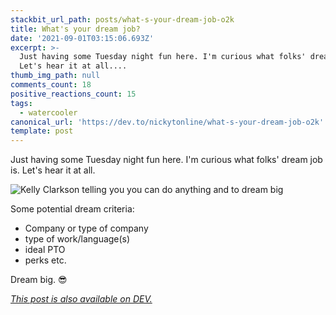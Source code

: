 ```yaml
---
stackbit_url_path: posts/what-s-your-dream-job-o2k
title: What's your dream job?
date: '2021-09-01T03:15:06.693Z'
excerpt: >-
  Just having some Tuesday night fun here. I'm curious what folks' dream job is.
  Let's hear it at all....
thumb_img_path: null
comments_count: 18
positive_reactions_count: 15
tags:
  - watercooler
canonical_url: 'https://dev.to/nickytonline/what-s-your-dream-job-o2k'
template: post
---
```

Just having some Tuesday night fun here. I'm curious what folks' dream job is. Let's hear it at all. 

![Kelly Clarkson telling you you can do anything and to dream big](https://media.giphy.com/media/d8SNm7WJbjuFZjcvW6/giphy.gif?cid=ecf05e47750xqai02wtpi5dk3l4shi41ym51d9ge1hqs1l7o&rid=giphy.gif&ct=g)

Some potential dream criteria:
- Company or type of company
- type of work/language(s)
- ideal PTO
- perks etc.

Dream big. 😎

*[This post is also available on DEV.](https://dev.to/nickytonline/what-s-your-dream-job-o2k)*


<script>
const parent = document.getElementsByTagName('head')[0];
const script = document.createElement('script');
script.type = 'text/javascript';
script.src = 'https://cdnjs.cloudflare.com/ajax/libs/iframe-resizer/4.1.1/iframeResizer.min.js';
script.charset = 'utf-8';
script.onload = function() {
    window.iFrameResize({}, '.liquidTag');
};
parent.appendChild(script);
</script>    

